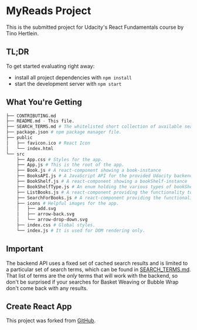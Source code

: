 # MyReads Project

This is the submitted project for Udacity's React Fundamentals course by Tino Hertlein.

## TL;DR

To get started evaluating right away:

* install all project dependencies with `npm install`
* start the development server with `npm start`

## What You're Getting
```bash
├── CONTRIBUTING.md
├── README.md - This file.
├── SEARCH_TERMS.md # The whitelisted short collection of available search terms for you to use with your app.
├── package.json # npm package manager file.
├── public
│   ├── favicon.ico # React Icon
│   └── index.html
└── src
    ├── App.css # Styles for the app.
    ├── App.js # This is the root of the app.
    ├── Book.js # A react-component showing a book-instance
    ├── BooksAPI.js # A JavaScript API for the provided Udacity backend.
    ├── BookShelf.js # A react-component showing a bookShelf-instance
    ├── BookShelfType.js # An enum holding the various types of bookShelves
    ├── ListBooks.js # A react-component providing the functionality to see books distributed over shelves and also to move books between bookshelves
    ├── SearchForBooks.js # A react-component providing the functionality to search for books and also to add books to a bookshelf
    ├── icons # Helpful images for the app.
    │   ├── add.svg
    │   ├── arrow-back.svg
    │   └── arrow-drop-down.svg
    ├── index.css # Global styles.
    └── index.js # It is used for DOM rendering only.
```

## Important
The backend API uses a fixed set of cached search results and is limited to a particular set of search terms, which can be found in [SEARCH_TERMS.md](SEARCH_TERMS.md). That list of terms are the _only_ terms that will work with the backend, so don't be surprised if your searches for Basket Weaving or Bubble Wrap don't come back with any results.

## Create React App

This project was forked from [GitHub](https://github.com/udacity/reactnd-project-myreads-starter).
